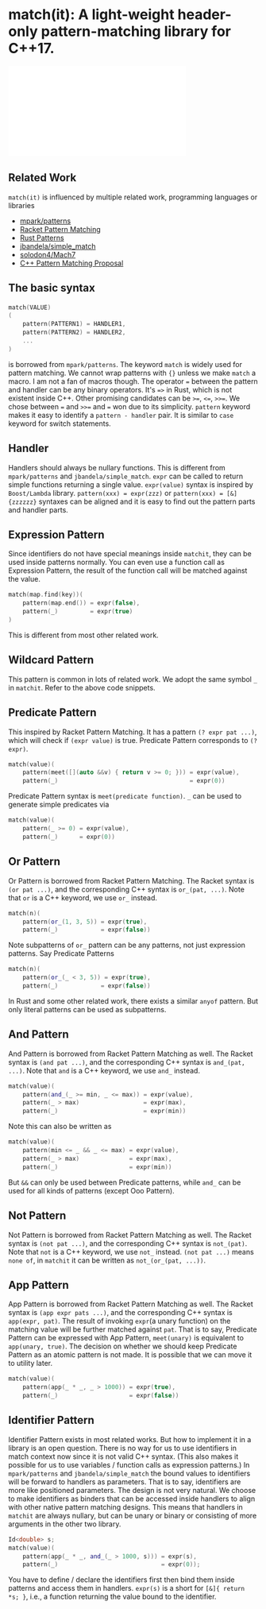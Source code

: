 # match(it): A light-weight header-only pattern-matching library for C++17.
![match(it).cpp](./matchit.cpp.svg)

## Related Work
`match(it)` is influenced by multiple related work, programming languages or libraries

- [mpark/patterns](https://github.com/mpark/patterns)
- [Racket Pattern Matching](https://docs.racket-lang.org/reference/match.html)
- [Rust Patterns](https://doc.rust-lang.org/stable/reference/patterns.html)
- [jbandela/simple_match](https://github.com/jbandela/simple_match/)
- [solodon4/Mach7](https://github.com/solodon4/Mach7)
- [C++ Pattern Matching Proposal](http://www.open-std.org/jtc1/sc22/wg21/docs/papers/2020/p1371r3.pdf)

## The basic syntax
```C++
match(VALUE)
(
    pattern(PATTERN1) = HANDLER1,
    pattern(PATTERN2) = HANDLER2,
    ...
)
```
is borrowed from `mpark/patterns`.
The keyword `match` is widely used for pattern matching. We cannot wrap patterns with `{}` unless we make `match` a macro. I am not a fan of macros though.
The operator `=` between the pattern and handler can be any binary operators. It's `=>` in Rust, which is not existent inside C++. Other promising candidates can be `>=`, `<=`, `>>=`. We chose between `=` and `>>=` and `=` won due to its simplicity.
`pattern` keyword makes it easy to identify a `pattern - handler` pair. It is similar to `case` keyword for switch statements.

## Handler
Handlers should always be nullary functions. This is different from `mpark/patterns` and `jbandela/simple_match`.
`expr` can be called to return simple functions returning a single value.
`expr(value)` syntax is inspired by `Boost/Lambda` library.
`pattern(xxx) = expr(zzz)` or `pattern(xxx) = [&]{zzzzzz}` syntaxes can be aligned and it is easy to find out the pattern parts and handler parts.

## Expression Pattern
Since identifiers do not have special meanings inside `matchit`, they can be used inside patterns normally.
You can even use a function call as Expression Pattern, the result of the function call will be matched against the value.
```C++
match(map.find(key))(
    pattern(map.end()) = expr(false),
    pattern(_)         = expr(true)
)
```
This is different from most other related work.

## Wildcard Pattern
This pattern is common in lots of related work. We adopt the same symbol `_` in `matchit`.
Refer to the above code snippets.

## Predicate Pattern
This inspired by Racket Pattern Matching. It has a pattern `(? expr pat ...)`, which will check if `(expr value)` is true.
Predicate Pattern corresponds to `(? expr)`.
```C++
match(value)(
    pattern(meet([](auto &&v) { return v >= 0; })) = expr(value),
    pattern(_)                                     = expr(0))
```
Predicate Pattern syntax is `meet(predicate function)`.
`_` can be used to generate simple predicates via
```C++
match(value)(
    pattern(_ >= 0) = expr(value),
    pattern(_)      = expr(0))
```

## Or Pattern
Or Pattern is borrowed from Racket Pattern Matching.
The Racket syntax is `(or pat ...)`, and the corresponding C++ syntax is `or_(pat, ...)`. Note that `or` is a C++ keyword, we use `or_` instead.
```C++
match(n)(
    pattern(or_(1, 3, 5)) = expr(true),
    pattern(_)            = expr(false))
```
Note subpatterns of `or_` pattern can be any patterns, not just expression patterns.
Say Predicate Patterns
```C++
match(n)(
    pattern(or_(_ < 3, 5)) = expr(true),
    pattern(_)            = expr(false))
```
In Rust and some other related work, there exists a similar `anyof` pattern. But only literal patterns can be used as subpatterns.

## And Pattern
And Pattern is borrowed from Racket Pattern Matching as well.
The Racket syntax is `(and pat ...)`, and the corresponding C++ syntax is `and_(pat, ...)`. Note that `and` is a C++ keyword, we use `and_` instead.
```C++
match(value)(
    pattern(and_(_ >= min, _ <= max)) = expr(value),
    pattern(_ > max)                  = expr(max),
    pattern(_)                        = expr(min))
```
Note this can also be written as
```C++
match(value)(
    pattern(min <= _ && _ <= max) = expr(value),
    pattern(_ > max)              = expr(max),
    pattern(_)                    = expr(min))
```

But `&&` can only be used between Predicate patterns, while `and_` can be used for all kinds of patterns (except Ooo Pattern).

## Not Pattern
Not Pattern is borrowed from Racket Pattern Matching as well.
The Racket syntax is `(not pat ...)`, and the corresponding C++ syntax is `not_(pat)`. Note that `not` is a C++ keyword, we use `not_` instead.
`(not pat ...)` means `none of`, in `matchit` it can be written as `not_(or_(pat, ...))`.

## App Pattern
App Pattern is borrowed from Racket Pattern Matching as well.
The Racket syntax is `(app expr pats ...)`, and the corresponding C++ syntax is `app(expr, pat)`.
The result of invoking `expr`(a unary function) on the matching value will be further matched against `pat`.
That is to say, Predicate Pattern can be expressed with App Pattern, `meet(unary)` is equivalent to `app(unary, true)`. The decision on whether we should keep Predicate Pattern as an atomic pattern is not made. It is possible that we can move it to utility later.
```C++
match(value)(
    pattern(app(_ * _, _ > 1000)) = expr(true),
    pattern(_)                    = expr(false))
```

## Identifier Pattern
Identifier Pattern exists in most related works. But how to implement it in a library is an open question.
There is no way for us to use identifiers in match context now since it is not valid C++ syntax. (This also makes it possible for us to use variables / function calls as expression patterns.)
In `mpark/patterns` and `jbandela/simple_match` the bound values to identifiers will be forward to handlers as parameters. That is to say, identifiers are more like positioned parameters.
The design is not very natural.
We choose to make identifiers as binders that can be accessed inside handlers to align with other native pattern matching designs.
This means that handlers in `matchit` are always nullary, but can be unary or binary or consisting of more arguments in the other two library.
```C++
Id<double> s;
match(value)(
    pattern(app(_ * _, and_(_ > 1000, s))) = expr(s),
    pattern(_)                             = expr(0));
```
You have to define / declare the identifiers first then bind them inside patterns and access them in handlers.
`expr(s)` is a short for `[&]{ return *s; }`, i.e., a function returning the value bound to the identifier.